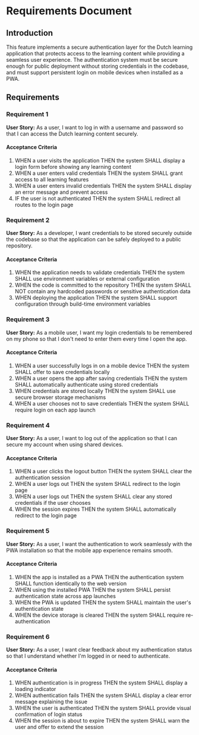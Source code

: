 # Requirements Document

## Introduction

This feature implements a secure authentication layer for the Dutch learning application that protects access to the learning content while providing a seamless user experience. The authentication system must be secure enough for public deployment without storing credentials in the codebase, and must support persistent login on mobile devices when installed as a PWA.

## Requirements

### Requirement 1

**User Story:** As a user, I want to log in with a username and password so that I can access the Dutch learning content securely.

#### Acceptance Criteria

1. WHEN a user visits the application THEN the system SHALL display a login form before showing any learning content
2. WHEN a user enters valid credentials THEN the system SHALL grant access to all learning features
3. WHEN a user enters invalid credentials THEN the system SHALL display an error message and prevent access
4. IF the user is not authenticated THEN the system SHALL redirect all routes to the login page

### Requirement 2

**User Story:** As a developer, I want credentials to be stored securely outside the codebase so that the application can be safely deployed to a public repository.

#### Acceptance Criteria

1. WHEN the application needs to validate credentials THEN the system SHALL use environment variables or external configuration
2. WHEN the code is committed to the repository THEN the system SHALL NOT contain any hardcoded passwords or sensitive authentication data
3. WHEN deploying the application THEN the system SHALL support configuration through build-time environment variables

### Requirement 3

**User Story:** As a mobile user, I want my login credentials to be remembered on my phone so that I don't need to enter them every time I open the app.

#### Acceptance Criteria

1. WHEN a user successfully logs in on a mobile device THEN the system SHALL offer to save credentials locally
2. WHEN a user opens the app after saving credentials THEN the system SHALL automatically authenticate using stored credentials
3. WHEN credentials are stored locally THEN the system SHALL use secure browser storage mechanisms
4. WHEN a user chooses not to save credentials THEN the system SHALL require login on each app launch

### Requirement 4

**User Story:** As a user, I want to log out of the application so that I can secure my account when using shared devices.

#### Acceptance Criteria

1. WHEN a user clicks the logout button THEN the system SHALL clear the authentication session
2. WHEN a user logs out THEN the system SHALL redirect to the login page
3. WHEN a user logs out THEN the system SHALL clear any stored credentials if the user chooses
4. WHEN the session expires THEN the system SHALL automatically redirect to the login page

### Requirement 5

**User Story:** As a user, I want the authentication to work seamlessly with the PWA installation so that the mobile app experience remains smooth.

#### Acceptance Criteria

1. WHEN the app is installed as a PWA THEN the authentication system SHALL function identically to the web version
2. WHEN using the installed PWA THEN the system SHALL persist authentication state across app launches
3. WHEN the PWA is updated THEN the system SHALL maintain the user's authentication state
4. WHEN the device storage is cleared THEN the system SHALL require re-authentication

### Requirement 6

**User Story:** As a user, I want clear feedback about my authentication status so that I understand whether I'm logged in or need to authenticate.

#### Acceptance Criteria

1. WHEN authentication is in progress THEN the system SHALL display a loading indicator
2. WHEN authentication fails THEN the system SHALL display a clear error message explaining the issue
3. WHEN the user is authenticated THEN the system SHALL provide visual confirmation of login status
4. WHEN the session is about to expire THEN the system SHALL warn the user and offer to extend the session